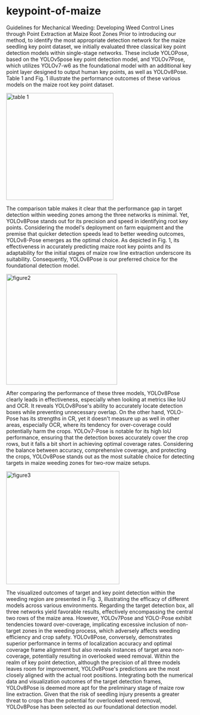 # keypoint-of-maize
Guidelines for Mechanical Weeding: Developing Weed Control Lines through Point Extraction at Maize Root Zones
  Prior to introducing our method, to identify the most appropriate detection network for the maize seedling key point dataset, we initially evaluated three classical key point detection models within single-stage networks. These include YOLOPose, based on the YOLOv5pose key point detection model, and YOLOv7Pose, which utilizes YOLOv7-w6 as the foundational model with an additional key point layer designed to output human key points, as well as YOLOv8Pose. Table 1 and Fig. 1 illustrate the performance outcomes of these various models on the maize root key point dataset.

<img width="287" alt="table 1" src="https://github.com/user-attachments/assets/65cfc4ac-a73e-4bdc-85f2-6e16b44d5659">

  The comparison table makes it clear that the performance gap in target detection within weeding zones among the three networks is minimal. Yet, YOLOv8Pose stands out for its precision and speed in identifying root key points. Considering the model's deployment on farm equipment and the premise that quicker detection speeds lead to better weeding outcomes, YOLOv8-Pose emerges as the optimal choice. As depicted in Fig. 1, its effectiveness in accurately predicting maize root key points and its adaptability for the initial stages of maize row line extraction underscore its suitability. Consequently, YOLOv8Pose is our preferred choice for the foundational detection model.

<img width="297" alt="figure2" src="https://github.com/user-attachments/assets/f31cadd5-3668-4a5c-a59f-2fbc28971bda">

  After comparing the performance of these three models, YOLOv8Pose clearly leads in effectiveness, especially when looking at metrics like IoU and OCR. It reveals YOLOv8Pose's ability to accurately locate detection boxes while preventing unnecessary overlap. On the other hand, YOLO-Pose has its strengths in CR, yet it doesn't measure up as well in other areas, especially OCR, where its tendency for over-coverage could potentially harm the crops. YOLOv7-Pose is notable for its high IoU performance, ensuring that the detection boxes accurately cover the crop rows, but it falls a bit short in achieving optimal coverage rates. Considering the balance between accuracy, comprehensive coverage, and protecting the crops, YOLOv8Pose stands out as the most suitable choice for detecting targets in maize weeding zones for two-row maize setups.

<img width="303" alt="figure3" src="https://github.com/user-attachments/assets/fca5fd22-af5b-4d08-bf36-3fa9d75b4354">

  The visualized outcomes of target and key point detection within the weeding region are presented in Fig. 3, illustrating the efficacy of different models across various environments. Regarding the target detection box, all three networks yield favorable results, effectively encompassing the central two rows of the maize area. However, YOLOv7Pose and YOLO-Pose exhibit tendencies toward over-coverage, implicating excessive inclusion of non-target zones in the weeding process, which adversely affects weeding efficiency and crop safety. YOLOv8Pose, conversely, demonstrates superior performance in terms of localization accuracy and optimal coverage frame alignment but also reveals instances of target area non-coverage, potentially resulting in overlooked weed removal. Within the realm of key point detection, although the precision of all three models leaves room for improvement, YOLOv8Pose's predictions are the most closely aligned with the actual root positions.
Integrating both the numerical data and visualization outcomes of the target detection frames, YOLOv8Pose is deemed more apt for the preliminary stage of maize row line extraction. Given that the risk of seedling injury presents a greater threat to crops than the potential for overlooked weed removal, YOLOv8Pose has been selected as our foundational detection model.

